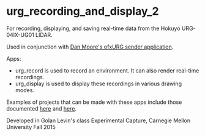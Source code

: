 # urg_recording_and_display_2
For recording, displaying, and saving real-time data from the Hokuyo URG-04lX-UG01 LIDAR.

Used in conjunction with [Dan Moore's ofxURG sender application](https://github.com/danthemellowman/ofxUrg).

Apps:
- urg_record is used to record an environment. It can also render real-time recordings.
- urg_display is used to display these recordings in various drawing modes.

Examples of projects that can be made with these apps include those documented [here](https://github.com/golanlevin/ExperimentalCapture/blob/master/students/benjamin/Project%203/Project%203.md) and [here](https://github.com/golanlevin/ExperimentalCapture/blob/master/students/benjamin/Final%20Project/Final%20Project.md).

Developed in Golan Levin's class Experimental Capture, Carnegie Mellon University Fall 2015

